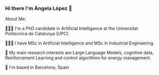 ### Hi there I'm Ángela López 👋


About Me:

👩🏻‍🎓 I'm a PhD candidate in Artificial Intelligence at the Universitat Politecnica de Catalunya (UPC).

👩🏻‍💻 I have MSc in Artificial Intelligence and MSc in Industrial Engineering.

🔐 My main research interests are Large Language Models, cognitive data, Reinforcement Learning and control algorithms for energy management.

📌 I'm based in Barcelona, Spain



<!--
**anlopez94/anlopez94** is a ✨ _special_ ✨ repository because its `README.md` (this file) appears on your GitHub profile.

Here are some ideas to get you started:

- 🔭 I’m currently working on ...
- 🌱 I’m currently learning ...
- 👯 I’m looking to collaborate on ...
- 🤔 I’m looking for help with ...
- 💬 Ask me about ...
- 📫 How to reach me: ...
- 😄 Pronouns: ...
- ⚡ Fun fact: ...
-->
